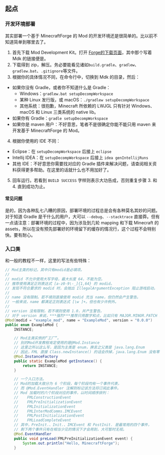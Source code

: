## 起点

### 开发环境部署
其实部署一个基于 MinecraftForge 的 Mod 的开发环境还是很简单的。比以前不知道简单到哪里去了。

 1. 首先下载 Mod Development Kit。打开 [Forge的下载页面](http://files.minecraftforge.net/)，其中那个写着 Mdk 的链接便是。
 2. 下载得到 zip，解压。务必要能看见诸如`build.gradle`、`gradlew`、`gradlew.bat`、`.gitignore`等文件。
 3. 根据你的具体情况不同，在命令行中，切换到 Mdk 的目录，然后：
   * 如果你没有 Gradle，或者你不知道什么是 Gradle：
     - Windows：`gradlew.bat setupDecompWorkspace`
     - 某种 Linux 发行版，或 macOS：`./gradlew setupDecompWorkspace`
     - 其他系统：很抱歉，Minecraft 所依赖的 LWJGL 只有针对 Windows、macOS 和 Linux 三类系统的 native lib。
   * 如果你有 Gradle：`gradle setupDecompWorkspace`
   * 如果你是 maven 用户：不好意思，笔者不是很确定你能不能只用 maven 来开发基于 MinecraftForge 的 Mod。
 4. 根据你使用的 IDE 不同：
   * Eclipse：在 `setupDecompWorkspace` 后接上 `eclipse`
   * Intellij IDEA：在 `setupDecompWorkspace` 后接上 `idea genIntellijRuns`
   * 其他 IDE：不好意思你需要找对应的 Gradle 插件来解决问题，请查阅相关资料获得更多帮助。在这里的话就什么也不用加好了。
 5. 回车运行。若看到 `BUILD SUCCESS` 字样则表示大功告成，否则重复步骤 3. 和 4. 直到成功为止。

#### 常见问题

是的，因为各种乱七八糟的原因，部署环境的过程总是会有各种莫名其妙的问题。对于知道 Gradle 是干什么的用户，大可以 `--debug`、`--stacktrace` 直接莽。但有一点请注意：部署环境的过程中，因为涉及到几轮 mapping 和下载 Minecraft 的 assets，所以在没有预先部署好的环境留下的缓存的情况行，这个过程不会特别快。要有耐心。

### 入口类

和一般的教程不一样，这里的写法有些特殊：

````java
// Mod主类的标记。其中只有modid是必填项。
//
// modid 不允许使用大写字母，最大长度 64，不能为空。
// 推荐使用满足正则表达式 [a-z0-9\-_]{1,64} 的 modid。
// 发现不符合要求的 modid 时，会抛出 IllegalArgumentException 阻止游戏启动。
//
// name 没有限制。若不填则直接使用 modid 充当 name，但仍然会产生警告。
// 一般来说，name 都满足正则表达式 [\w ]+。但也有少许例外。
//
// version 没有限制，若不填则使用 1.0，并产生警告。
// 对于 version 来说，***强烈***推荐只用数字和点，比如只有 MAJOR.MINOR.PATCH 的 SemVer。
@Mod(modid = "example_mod", name = "ExampleMod", version = "0.0.0")
public enum ExampleMod {
    INSTANCE;

    // Mod主类实例的“工厂”。
    // 别的Mod开发教程肯定使用的是@Mod.Instance
    // 这里之所以这么写，是因为主类是 enum，换言之父类是 java.lang.Enum
    // 因此，FML 直接 Class.newInstance() 的话会炸掉，java.lang.Enum 没有零参构造器
    @Mod.InstanceFactory
    public static ExampleMod getInstance() {
        return INSTANCE;
    }

    // 一个入口方法。
    // Mod的加载大致分为 6 个阶段，每个阶段均有一个事件代表，
    // 而 @Mod.EventHandler 注解则标记该方法将订阅此事件。
    // Mod 加载时的六个阶段对应的事件，以时间顺序排列：
    //    FMLConstructionEvent
    //    FMLPreInitializationEvent
    //    FMLInitializationEvent
    //    FMLInterModComms.IMCEvent
    //    FMLPostInitializationEvent
    //    FMLLoadCompleteEvent
    // 其中，PreInit.、Init.、IMCEvent 和 PostInit. 是最常用的四个事件，
    // 剩下两个事件只有在相当少见的情况下才会用到，大可暂时无视。
    @Mod.EventHandler
    public void preLoad(FMLPreInitializationEvent event) {
        System.out.println("Hello, MinecraftForge");
    }
````
